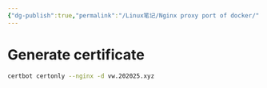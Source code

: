 ```yaml
---
{"dg-publish":true,"permalink":"/Linux笔记/Nginx proxy port of docker/","tags":["Linux"],"noteIcon":"","created":"2024-01-26T23:36:01.585+08:00","updated":"2024-01-29T15:54:38.181+08:00"}
---
```


# Generate certificate
```bash
certbot certonly --nginx -d vw.202025.xyz
```
